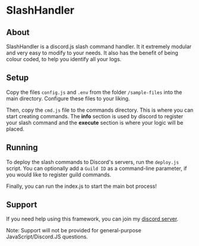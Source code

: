 # SlashHandler

## About
SlashHandler is a discord.js slash command handler. It it extremely modular and very easy to modify to your needs.
It also has the benefit of being colour coded, to help you identify all your logs.

## Setup
Copy the files `config.js` and `.env` from the folder `/sample-files` into the main directory.
Configure these files to your liking.

Then, copy the `cmd.js` file to the commands directory. This is where you can start creating commands.
The **info** section is used by discord to register your slash command and the **execute** section is where your logic will be placed.

## Running
To deploy the slash commands to Discord's servers, run the `deploy.js` script. You can optionally add a `Guild ID` as a command-line parameter, if you would like to register guild commands.

Finally, you can run the index.js to start the main bot process!

## Support
If you need help using this framework, you can join my [discord server](https://discord.com/invite/AY7WHt4Nrw).

Note: Support will not be provided for general-purpose JavaScript/Discord.JS questions.
